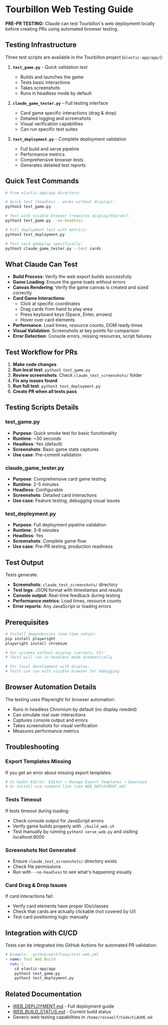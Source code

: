 # Tourbillon Web Testing Guide

**PRE-PR TESTING:** Claude can test Tourbillon's web deployment locally before creating PRs using automated browser testing.

## Testing Infrastructure

Three test scripts are available in the Tourbillon project (`elastic-app/app/`):

1. **`test_game.py`** - Quick validation test
   - Builds and launches the game
   - Tests basic interactions
   - Takes screenshots
   - Runs in headless mode by default

2. **`claude_game_tester.py`** - Full testing interface
   - Card game specific interactions (drag & drop)
   - Detailed logging and screenshots
   - Visual verification capabilities
   - Can run specific test suites

3. **`test_deployment.py`** - Complete deployment validation
   - Full build and serve pipeline
   - Performance metrics
   - Comprehensive browser tests
   - Generates detailed test reports

## Quick Test Commands

```bash
# From elastic-app/app directory:

# Quick test (headless - works without display):
python3 test_game.py

# Test with visible browser (requires display/XServer):
python3 test_game.py --no-headless

# Full deployment test with metrics:
python3 test_deployment.py

# Test card gameplay specifically:
python3 claude_game_tester.py --test cards
```

## What Claude Can Test

- **Build Process**: Verify the web export builds successfully
- **Game Loading**: Ensure the game loads without errors
- **Canvas Rendering**: Verify the game canvas is created and sized correctly
- **Card Game Interactions**: 
  - Click at specific coordinates
  - Drag cards from hand to play area
  - Press keyboard keys (Space, Enter, arrows)
  - Hover over card elements
- **Performance**: Load times, resource counts, DOM ready times
- **Visual Validation**: Screenshots at key points for comparison
- **Error Detection**: Console errors, missing resources, script failures

## Test Workflow for PRs

1. **Make code changes**
2. **Run local test**: `python3 test_game.py`
3. **Review screenshots**: Check `claude_test_screenshots/` folder
4. **Fix any issues found**
5. **Run full test**: `python3 test_deployment.py`
6. **Create PR when all tests pass**

## Testing Scripts Details

### test_game.py
- **Purpose**: Quick smoke test for basic functionality
- **Runtime**: ~30 seconds
- **Headless**: Yes (default)
- **Screenshots**: Basic game state captures
- **Use case**: Pre-commit validation

### claude_game_tester.py  
- **Purpose**: Comprehensive card game testing
- **Runtime**: 2-5 minutes
- **Headless**: Configurable
- **Screenshots**: Detailed card interactions
- **Use case**: Feature testing, debugging visual issues

### test_deployment.py
- **Purpose**: Full deployment pipeline validation
- **Runtime**: 3-8 minutes
- **Headless**: Yes
- **Screenshots**: Complete game flow
- **Use case**: Pre-PR testing, production readiness

## Test Output

Tests generate:
- **Screenshots**: `claude_test_screenshots/` directory
- **Test logs**: JSON format with timestamps and results
- **Console output**: Real-time feedback during testing
- **Performance metrics**: Load times, resource counts
- **Error reports**: Any JavaScript or loading errors

## Prerequisites

```bash
# Install dependencies (one-time setup):
pip install playwright
playwright install chromium

# For systems without display (servers, CI):
# Tests will run in headless mode automatically

# For local development with display:
# Tests can run with visible browser for debugging
```

## Browser Automation Details

The testing uses Playwright for browser automation:
- Runs in headless Chromium by default (no display needed)
- Can simulate real user interactions
- Captures console output and errors
- Takes screenshots for visual verification
- Measures performance metrics

## Troubleshooting

### Export Templates Missing
If you get an error about missing export templates:
```bash
# In Godot Editor: Editor → Manage Export Templates → Download
# Or install via command line (see WEB_DEPLOYMENT.md)
```

### Tests Timeout
If tests timeout during loading:
- Check console output for JavaScript errors
- Verify game builds properly with `./build_web.sh`
- Test manually by running `python3 serve_web.py` and visiting localhost:8000

### Screenshots Not Generated
- Ensure `claude_test_screenshots/` directory exists
- Check file permissions
- Run with `--no-headless` to see what's happening visually

### Card Drag & Drop Issues
If card interactions fail:
- Verify card elements have proper IDs/classes
- Check that cards are actually clickable (not covered by UI)
- Test card positioning logic manually

## Integration with CI/CD

Tests can be integrated into GitHub Actions for automated PR validation:

```yaml
# Example: .github/workflows/test-web.yml
- name: Test Web Build
  run: |
    cd elastic-app/app
    python3 test_game.py
    python3 test_deployment.py
```

## Related Documentation

- [WEB_DEPLOYMENT.md](./WEB_DEPLOYMENT.md) - Full deployment guide
- [WEB_BUILD_STATUS.md](./WEB_BUILD_STATUS.md) - Current build status
- Generic web testing capabilities in `/home/rosswolf/Code/CLAUDE.md`